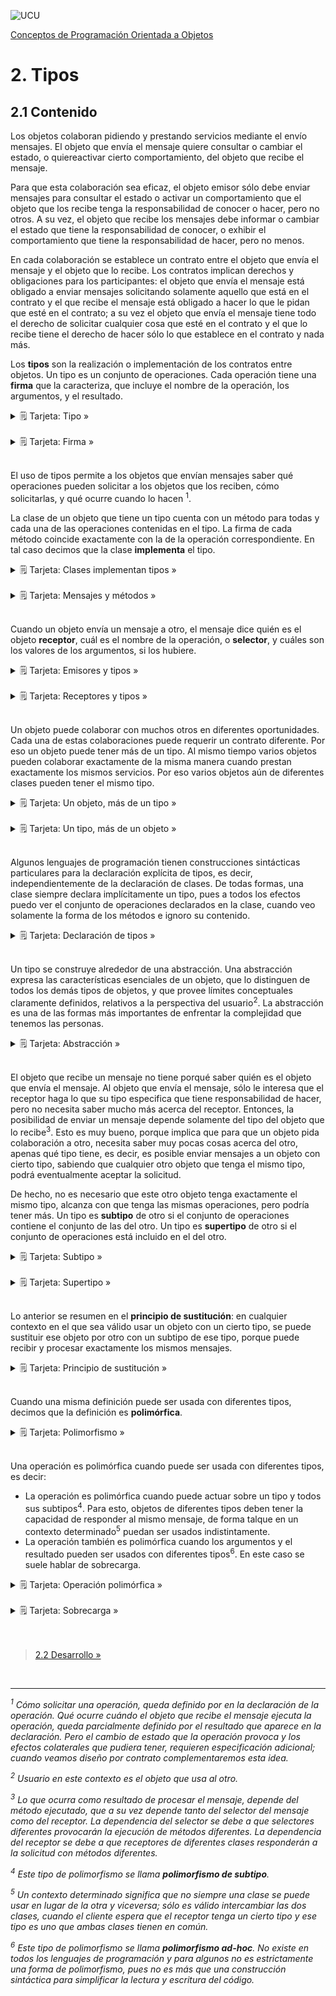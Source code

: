 ![UCU](../../Assets/logo-ucu.png)

[Conceptos de Programación Orientada a Objetos](../../)


# 2. Tipos

## 2.1 Contenido
Los objetos colaboran pidiendo y prestando servicios mediante el envío mensajes. El objeto que envía el mensaje quiere consultar o cambiar el estado, o quiereactivar cierto comportamiento, del objeto que recibe
el mensaje.

Para que esta colaboración sea eficaz, el objeto emisor sólo debe enviar mensajes para consultar el estado o
activar un comportamiento que el objeto que los recibe tenga la responsabilidad de conocer o hacer, pero no
otros. A su vez, el objeto que recibe los mensajes debe informar o cambiar el estado que tiene la responsabilidad de conocer, o exhibir el comportamiento que tiene la responsabilidad de hacer, pero no menos.

En cada colaboración se establece un contrato entre el objeto que envía el mensaje y el objeto que lo recibe. Los contratos implican derechos y obligaciones para los participantes: el objeto que envía el mensaje está obligado a enviar mensajes solicitando solamente aquello que está en el contrato y el que recibe el mensaje está obligado a hacer lo que le pidan que esté en el contrato; a su vez el objeto que envía el mensaje tiene todo el derecho de solicitar cualquier cosa que esté en el contrato y el que lo recibe tiene el derecho de hacer
sólo lo que establece en el contrato y nada más.

Los **tipos** son la realización o implementación de los contratos entre objetos. Un tipo es un conjunto de
operaciones. Cada operación tiene una **firma** que la caracteriza, que incluye el nombre de la operación, los argumentos, y el resultado.

<details>
<summary>🗒 Tarjeta: Tipo »</summary>

| Tipo |
| ---- |
| Un **tipo** es un conjunto de **operaciones** que determina los mensajes que pueden ser enviados a los objetos de ese tipo. |

</details>
<br/>

<details>
<summary>🗒 Tarjeta: Firma »</summary>

| Firma |
| ---- |
| La **firma** de una operación en un tipo o de un método en una clase está compuesta por el **nombre**, los **parámetros** y **tipo de los parámetros**, y el **tipo del resultado** de la operación o método. |
| No hay firmas duplicadas. |

</details>
<br/>

El uso de tipos permite a los objetos que envían mensajes saber qué operaciones pueden solicitar a los objetos
que los reciben, cómo solicitarlas, y qué ocurre cuando lo hacen <sup>1</sup>.

La clase de un objeto que tiene un tipo cuenta con un método para todas y cada una de las operaciones contenidas en el tipo. La firma de cada método coincide exactamente con la de la operación correspondiente. En tal caso decimos que la clase **implementa** el tipo.

<details>
<summary>🗒 Tarjeta: Clases implementan tipos »</summary>

| Clases implementan tipos |
| ---- |
| La **clase** de un objeto **implementa** un **tipo** si tiene un método para cada una de las operaciones incluidas en el tipo. |
| La firma de cada método coincide exactamente con la de la operación correspondiente. |

</details>
<br/>

<details>
<summary>🗒 Tarjeta: Mensajes y métodos »</summary>

| Mensajes y métodos |
| ---- |
| El método que se ejecuta como consecuencia de la recepción de un mensaje tiene el mismo nombre que el selector del mensaje, los mismos parámetros que el mensaje, y los parámetros son del mismo tipo que los del mensaje. |

</details>
<br/>


Cuando un objeto envía un mensaje a otro, el mensaje dice quién es el objeto **receptor**, cuál es el nombre de la operación, o **selector**, y cuáles son los valores de los argumentos, si los hubiere.

<details>
<summary>🗒 Tarjeta: Emisores y tipos »</summary>

| Emisores y tipos |
| ---- |
| El emisor de un mensaje está obligado a usar las operaciones incluidas en el tipo del receptor y tiene el derecho de usar cualquier de las operaciones incluidas en el tipo. |

</details>
<br/>

<details>
<summary>🗒 Tarjeta: Receptores y tipos »</summary>

| Receptores y tipos |
| ---- |
| El receptor de un mensaje está obligado a que su clase tenga un método para cada operación incluida en su tipo y tiene el derecho de que su clase tenga métodos sólo para esas operaciones y ninguna más. |

</details>
<br/>

Un objeto puede colaborar con muchos otros en diferentes oportunidades. Cada una de estas colaboraciones puede requerir un contrato diferente. Por eso un objeto puede tener más de un tipo. Al mismo tiempo varios objetos pueden colaborar exactamente de la misma manera cuando prestan exactamente los mismos servicios. Por eso varios objetos aún de diferentes clases pueden tener el mismo tipo.

<details>
<summary>🗒 Tarjeta: Un objeto, más de un tipo »</summary>

| Un objeto, más de un tipo |
| ---- |
| Un objeto puede tener más de un tipo si la clase de ese objeto implementa más de un tipo. |

</details>
<br/>

<details>
<summary>🗒 Tarjeta: Un tipo, más de un objeto »</summary>

| Un tipo, más de un objeto |
| ---- |
| Objetos de clases diferentes pueden tener el mismo tipo si las clases de esos objetos implementan el mismo tipo. |

</details>
<br/>

Algunos lenguajes de programación tienen construcciones sintácticas particulares para la declaración explícita de tipos, es decir, independientemente de la declaración de clases. De todas formas, una clase siempre declara implícitamente un tipo, pues a todos los efectos puedo ver el conjunto de operaciones declarados en la clase, cuando veo solamente la forma de los métodos e ignoro su contenido.

<details>
<summary>🗒 Tarjeta: Declaración de tipos »</summary>

| Declaración de tipos |
| ---- |
| Los tipos pueden ser declarados explícitamente usando **interfaces** e implícitamente usando **clases**. |

</details>
<br/>

Un tipo se construye alrededor de una abstracción. Una abstracción expresa las características esenciales de un objeto, que lo distinguen de todos los demás tipos de objetos, y que provee límites conceptuales claramente definidos, relativos a la perspectiva del usuario<sup>2</sup>. La abstracción es una de las formas más importantes de enfrentar la complejidad que tenemos las personas.

<details>
<summary>🗒 Tarjeta: Abstracción »</summary>

| Abstracción |
| ---- |
| Una **abstracción** expresa las características **esenciales** de un objeto, que lo distinguen de todos los demás tipos de objetos, y que provee límites conceptuales claramente definidos, relativos a la perspectiva del usuario. |

</details>
<br/>


El objeto que recibe un mensaje no tiene porqué saber quién es el objeto que envía el mensaje. Al objeto que envía el mensaje, sólo le interesa que el receptor haga lo que su tipo especifica que tiene responsabilidad de hacer, pero no necesita saber mucho más acerca del receptor. Entonces, la posibilidad de enviar un mensaje depende solamente del tipo del objeto que lo recibe<sup>3</sup>. Esto es muy bueno, porque implica que para que un objeto pida colaboración a otro, necesita saber muy pocas cosas acerca del otro, apenas qué tipo tiene, es decir, es posible enviar mensajes a un objeto con cierto tipo, sabiendo que cualquier otro objeto que tenga el mismo tipo, podrá eventualmente aceptar la solicitud.

De hecho, no es necesario que este otro objeto tenga exactamente el mismo tipo, alcanza con que tenga las mismas operaciones, pero podría tener más. Un tipo es **subtipo** de otro si el conjunto de operaciones contiene el conjunto de las del otro. Un tipo es **supertipo** de otro si el conjunto de operaciones está incluido en el del otro.

<details>
<summary>🗒 Tarjeta: Subtipo »</summary>

| Subtipo |
| ---- |
| Un tipo A es **subtipo** de otro B si el conjunto de operaciones del tipo A **contiene** el conjunto de las del tipo B. |
| El **subtipo** A suele ser **menos abstracto** o **más concreto** que el tipo B. |

</details>
<br/>

<details>
<summary>🗒 Tarjeta: Supertipo »</summary>

| Supertipo |
| ---- |
| Un tipo A es **supertipo** de otro B si el conjunto de operaciones del tipo A **está contenido** en el conjunto de las del tipo B. |
| El **supertipo** A suele ser **más abstracto** o **menos concreto** que el tipo B. |

</details>
<br/>

Lo anterior se resumen en el **principio de sustitución**: en cualquier contexto en el que sea válido usar un objeto con un cierto tipo, se puede sustituir ese objeto por otro con un subtipo de ese tipo, porque puede recibir y procesar exactamente los mismos mensajes.

<details>
<summary>🗒 Tarjeta: Principio de sustitución »</summary>

| Principio de sustitución |
| ---- |
| En cualquier lugar de un programa donde se espera un objeto de un tipo puede aparecer un objeto de un subtipo y el comportamiento del programa no debería cambiar. |

</details>
<br/>

Cuando una misma definición puede ser usada con diferentes tipos, decimos que la definición es **polimórfica**.

<details>
<summary>🗒 Tarjeta: Polimorfismo »</summary>

| Polimorfismo |
| ---- |
| El **polimorfismo** permite que una misma definición pueda ser usada con diferentes tipos. |
| En tal caso decimos que la definición es **polimórfica** |

</details>
<br/>

Una operación es polimórfica cuando puede ser usada con diferentes tipos, es decir:

- La operación es polimórfica cuando puede actuar sobre un tipo y todos sus subtipos<sup>4</sup>. Para esto, objetos de diferentes tipos deben tener la capacidad de responder al mismo mensaje, de forma talque en un contexto determinado<sup>5</sup> puedan ser usados indistintamente.
- La operación también es polimórfica cuando los argumentos y el resultado pueden ser usados con diferentes tipos<sup>6</sup>. En este caso se suele hablar de sobrecarga.

<details>
<summary>🗒 Tarjeta: Operación polimórfica »</summary>

| Operación polimórfica |
| ---- |
| Una **operación** es **polimórfica** cuando es implementada por dos o más objetos de diferentes tipos. |

</details>
<br/>

<details>
<summary>🗒 Tarjeta: Sobrecarga »</summary>

| Sobrecarga |
| ---- |
| Una operación en un tipo o un método en una clase está **sobrecargado** cuando hay más de uno con el mismo nombre, pero con diferentes parámetros, o parámetros de diferente tipo, o diferente tipo de resultado, o una combinación de los anteriores. |

</details>
<br/>


<br>

> [2.2 Desarrollo »](./2_2_Desarrollo.md)

</br>

****

_<sup>1</sup> Cómo solicitar una operación, queda definido por en la declaración de la operación. Qué ocurre cuándo el objeto que recibe el mensaje ejecuta la operación, queda parcialmente definido por el resultado que aparece en la declaración. Pero el cambio de estado que la operación provoca y los efectos colaterales que pudiera tener, requieren especificación adicional; cuando veamos diseño por contrato complementaremos esta idea._

_<sup>2</sup> Usuario en este contexto es el objeto que usa al otro._

_<sup>3</sup> Lo que ocurra como resultado de procesar el mensaje, depende del método ejecutado, que a su vez depende tanto del selector del mensaje como del receptor. La dependencia del selector se debe a que selectores diferentes provocarán la ejecución de métodos diferentes. La dependencia del receptor se debe a que receptores de diferentes clases responderán a la solicitud con métodos diferentes._

_<sup>4</sup> Este tipo de polimorfismo se llama **polimorfismo de subtipo**._

_<sup>5</sup> Un contexto determinado significa que no siempre una clase se puede usar en lugar de la otra y viceversa; sólo es válido intercambiar las dos clases, cuando el cliente espera que el receptor tenga un cierto tipo y ese tipo es uno que ambas clases tienen en común._

_<sup>6</sup> Este tipo de polimorfismo se llama **polimorfismo ad-hoc**. No existe en todos los lenguajes de programación y para algunos no es estrictamente una forma de polimorfismo, pues no es más que una construcción sintáctica para simplificar la lectura y escritura del código._